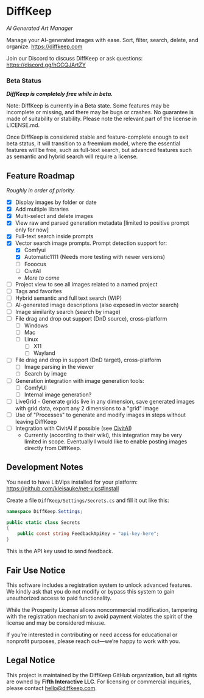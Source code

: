 # DiffKeep

_AI Generated Art Manager_

Manage your AI-generated images with ease. Sort, filter, search, delete, and organize. https://diffkeep.com

Join our Discord to discuss DiffKeep or ask questions: https://discord.gg/hGCQJArtZY

### Beta Status

***DiffKeep is completely free while in beta.***

Note: DiffKeep is currently in a Beta state. Some features may be incomplete or missing, and there may be bugs or crashes.
No guarantee is made of suitability or stability. Please note the relevant part of the license in LICENSE.md.

Once DiffKeep is considered stable and feature-complete enough to exit beta status, it will transition to a freemium model,
where the essential features will be free, such as full-text search, but advanced features such as semantic and hybrid search will
require a license.

## Feature Roadmap

*Roughly in order of priority.* 

- [x] Display images by folder or date
- [x] Add multiple libraries
- [x] Multi-select and delete images
- [x] View raw and parsed generation metadata [limited to positive prompt only for now]
- [x] Full-text search inside prompts
- [x] Vector search image prompts. Prompt detection support for:
    - [x] Comfyui
    - [x] Automatic1111 (Needs more testing with newer versions)
    - [ ] Fooocus
    - [ ] CivitAI
    - _More to come_
- [ ] Project view to see all images related to a named project
- [ ] Tags and favorites
- [ ] Hybrid semantic and full text search (WIP)
- [ ] AI-generated image descriptions (also exposed in vector search)
- [ ] Image similarity search (search by image)
- [ ] File drag and drop out support (DnD source), cross-platform
    - [ ] Windows
    - [ ] Mac
    - [ ] Linux
        - [ ] X11
        - [ ] Wayland
- [ ] File drag and drop in support (DnD target), cross-platform
    - [ ] Image parsing in the viewer
    - [ ] Search by image
- [ ] Generation integration with image generation tools:
    - [ ] ComfyUI
    - [ ] Internal image generation?
- [ ] LiveGrid - Generate grids live in any dimension, save generated images with grid data, export any 2 dimensions to a "grid" image
- [ ] Use of "Processes" to generate and modify images in steps without leaving DiffKeep
- [ ] Integration with CivitAI if possible (see [CivitAI](https://github.com/civitai/civitai))
    - Currently (according to their wiki), this integration may be very limited in scope. Eventually I would like to enable posting images directly from DiffKeep.

## Development Notes

You need to have LibVips installed for your platform:
https://github.com/kleisauke/net-vips#install

Create a file `DiffKeep/Settings/Secrets.cs` and fill it out like this:

```csharp
namespace DiffKeep.Settings;

public static class Secrets
{
    public const string FeedbackApiKey = "api-key-here";
}
```

This is the API key used to send feedback.

## Fair Use Notice

This software includes a registration system to unlock advanced features. We kindly ask that you do not modify or bypass this system to gain unauthorized access to paid functionality.

While the Prosperity License allows noncommercial modification, tampering with the registration mechanism to avoid payment violates the spirit of the license and may be considered misuse.

If you’re interested in contributing or need access for educational or nonprofit purposes, please reach out—we’re happy to work with you.

## Legal Notice

This project is maintained by the DiffKeep GitHub organization, but all rights are owned by **Fifth Interactive LLC**. For licensing or commercial inquiries, please contact [hello@diffkeep.com](mailto:hello@diffkeep.com).